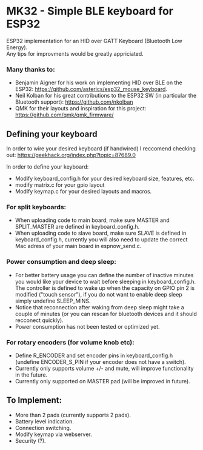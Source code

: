 # MK32 - Simple BLE keyboard for ESP32
ESP32 implementation for an HID over GATT Keyboard (Bluetooth Low Energy).  
Any tips for improvments would be greatly appriciated.

### Many thanks to:
- Benjamin Aigner for his work on implementing HID over BLE on the ESP32: https://github.com/asterics/esp32_mouse_keyboard.
- Neil Kolban for his great contributions to the ESP32 SW (in particular the Bluetooth support): https://github.com/nkolban
- QMK for their layouts and inspiration for this project: https://github.com/qmk/qmk_firmware/


## Defining your keyboard
In order to wire your desired keyboard (if handwired) I reccomend checking out:
https://geekhack.org/index.php?topic=87689.0

In order to define your keyboard:
- Modify keyboard_config.h for your desired keyboard size, features, etc.
- modify matrix.c for your gpio layout
- Modify keymap.c for your desired layouts and macros.

### For split keyboards:
- When uploading code to main board, make sure MASTER and SPLIT_MASTER are defined in keyboard_config.h.
- When uploading code to slave board, make sure SLAVE is defined in keyboard_config.h, currently you will also need to update the correct Mac adress of your main board in espnow_send.c.

### Power consumption and deep sleep:
- For better battery usage you can define the number of inactive minutes you would like your device to wait before sleeping in keyboard_config.h. The controller is defined to wake up when the capacity on GPIO pin 2 is modified ("touch sensor"), if you do not want to enable deep sleep simply undefine SLEEP_MINS.
- Notice that reconnection after waking from deep sleep might take a couple of minutes (or you can rescan for bluetooth devices and it should recconect quickly).
- Power consumption has not been tested or optimized yet.

### For rotary encoders (for volume knob etc):
- Define R_ENCODER and set encoder pins in keyboard_config.h (undefine ENCODER_S_PIN if your encoder does not have a switch).
- Currently only supports volume +/- and mute, will improve functionality in the future.
- Currently only supported on MASTER pad (will be improved in future).

## To Implement:
- More than 2 pads (currently supports 2 pads).
- Battery level indication.
- Connection switching.
- Modify keymap via webserver.
- Security (?).

